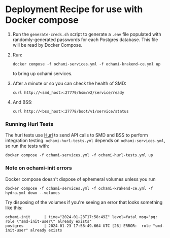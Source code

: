# Deployment Recipe for use with Docker compose

1. Run the `generate-creds.sh` script to generate a `.env` file populated with randomly-generated passwords for each Postgres database. This file will be read by Docker Compose.
1. Run:

   ```
   docker compose -f ochami-services.yml -f ochami-krakend-ce.yml up
   ```

   to bring up ochami services.
1. After a minute or so you can check the health of SMD:

   ```
   curl http://<smd_host>:27779/hsm/v2/service/ready
   ```
1. And BSS:

   ```
   curl http://<bss_host>:27778/boot/v1/service/status
   ```

### Running Hurl Tests

The hurl tests use [Hurl](https://hurl.dev/) to send API calls to SMD and BSS to
perform integration testing. `ochami-hurl-tests.yml` depends on
`ochami-services.yml`, so run the tests with:

```
docker compose -f ochami-services.yml -f ochami-hurl-tests.yml up
```

### Note on ochami-init errors

Docker compose doesn't dispose of ephemeral volumes unless you run

```
docker compose -f ochami-services.yml -f ochami-krakend-ce.yml -f hydra.yml down --volumes
```

Try disposing of the volumes if you're seeing an error that looks something like this:

```
ochami-init      | time="2024-01-23T17:58:49Z" level=fatal msg="pq: role \"smd-init-user\" already exists"
postgres         | 2024-01-23 17:58:49.664 UTC [26] ERROR:  role "smd-init-user" already exists
```
